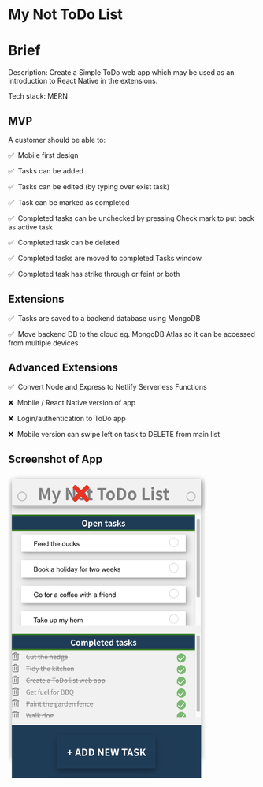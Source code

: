 # My Not ToDo List

# Brief

Description: Create a Simple ToDo web app which may be used as an introduction to React Native in the extensions.

Tech stack: MERN

## MVP

A customer should be able to:

:white_check_mark:&nbsp; Mobile first design

:white_check_mark:&nbsp; Tasks can be added

:white_check_mark:&nbsp; Tasks can be edited (by typing over exist task)

:white_check_mark:&nbsp; Task can be marked as completed

:white_check_mark:&nbsp; Completed tasks can be unchecked by pressing Check mark to put back as active task

:white_check_mark:&nbsp; Completed task can be deleted

:white_check_mark:&nbsp; Completed tasks are moved to completed Tasks window

:white_check_mark:&nbsp; Completed task has strike through or feint or both

## Extensions

:white_check_mark:&nbsp; Tasks are saved to a backend database using MongoDB

:white_check_mark:&nbsp; Move backend DB to the cloud eg. MongoDB Atlas so it can be accessed from multiple devices

## Advanced Extensions

:white_check_mark:&nbsp; Convert Node and Express to Netlify Serverless Functions

❌ &nbsp;Mobile / React Native version of app

❌ &nbsp;Login/authentication to ToDo app

❌ &nbsp;Mobile version can swipe left on task to DELETE from main list

## Screenshot of App

<img src="https://github.com/SJ47/my-not-todo-list/blob/main/client/src/screenshot.png" width="400">
